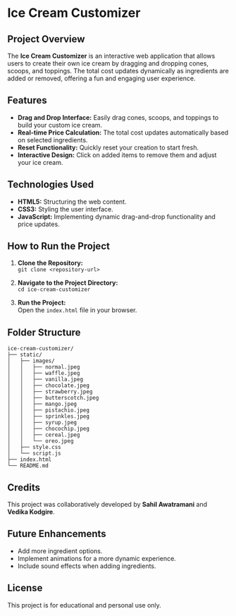 # Ice Cream Customizer

## Project Overview
The **Ice Cream Customizer** is an interactive web application that allows users to create their own ice cream by dragging and dropping cones, scoops, and toppings. The total cost updates dynamically as ingredients are added or removed, offering a fun and engaging user experience.

## Features
- **Drag and Drop Interface:** Easily drag cones, scoops, and toppings to build your custom ice cream.
- **Real-time Price Calculation:** The total cost updates automatically based on selected ingredients.
- **Reset Functionality:** Quickly reset your creation to start fresh.
- **Interactive Design:** Click on added items to remove them and adjust your ice cream.

## Technologies Used
- **HTML5:** Structuring the web content.
- **CSS3:** Styling the user interface.
- **JavaScript:** Implementing dynamic drag-and-drop functionality and price updates.

## How to Run the Project
1. **Clone the Repository:**  
   `git clone <repository-url>`

2. **Navigate to the Project Directory:**  
   `cd ice-cream-customizer`

3. **Run the Project:**  
   Open the `index.html` file in your browser.

## Folder Structure
```
ice-cream-customizer/
├── static/
│   ├── images/
│   │   ├── normal.jpeg
│   │   ├── waffle.jpeg
│   │   ├── vanilla.jpeg
│   │   ├── chocolate.jpeg
│   │   ├── strawberry.jpeg
│   │   ├── butterscotch.jpeg
│   │   ├── mango.jpeg
│   │   ├── pistachio.jpeg
│   │   ├── sprinkles.jpeg
│   │   ├── syrup.jpeg
│   │   ├── chocochip.jpeg
│   │   ├── cereal.jpeg
│   │   └── oreo.jpeg
│   ├── style.css
│   └── script.js
├── index.html
└── README.md
```

## Credits
This project was collaboratively developed by **Sahil Awatramani** and **Vedika Kodgire**.

## Future Enhancements
- Add more ingredient options.
- Implement animations for a more dynamic experience.
- Include sound effects when adding ingredients.

## License
This project is for educational and personal use only.

